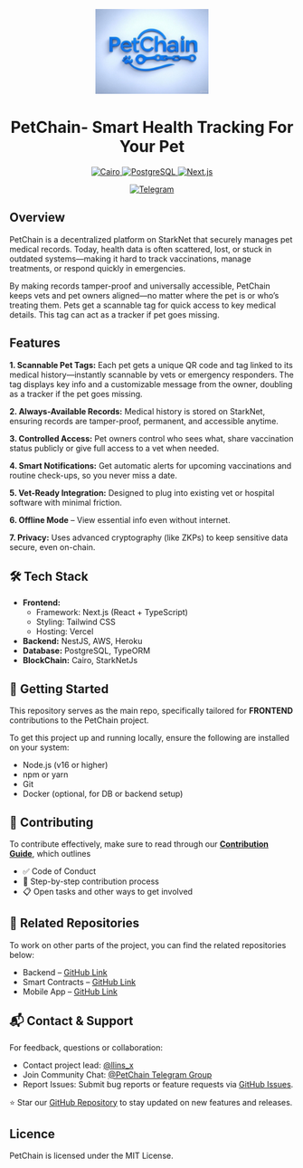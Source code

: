 <p align="center">
  <img src="./assets/PETCHAIN.jpeg" width='200' />
 </p>
 
 <h1 align="center">PetChain- Smart Health Tracking For Your Pet</h1>
 
 <p align="center">
   <a href="https://cairo-lang.org">
     <img src="https://img.shields.io/badge/-%F0%9F%90%AB%20%20Cairo-black?style=for-the-badge&flat&logo=Cairo" alt="Cairo">
   </a>
   <a href="https://www.postgresql.org/">
     <img src="https://img.shields.io/badge/-Postgresql-black?style=for-the-badge&flat&logo=postgresql" alt="PostgreSQL">
   </a>
   <a href="https://nextjs.org/">
     <img src="https://img.shields.io/badge/-Next.js-black?style=for-the-badge&flat&logo=next.js" alt="Next.js">
   </a>
 </p>
 
 <p align="center">
   <a href="https://t.me/+fLbWYLN8jZw3ZTNk">
     <img src="https://img.shields.io/badge/-Telegram-blue?style=for-the-badge&flat&logo=telegram" alt="Telegram">
   </a>
 </p>

## Overview
PetChain is a decentralized platform on StarkNet that securely manages pet medical records.
Today, health data is often scattered, lost, or stuck in outdated systems—making it hard to track vaccinations, manage treatments, or respond quickly in emergencies.

By making records tamper-proof and universally accessible, PetChain keeps vets and pet owners aligned—no matter where the pet is or who’s treating them.
Pets get a scannable tag for quick access to key medical details. This tag can act as a tracker if pet goes missing.

## Features
**1. Scannable Pet Tags:** Each pet gets a unique QR code and tag linked to its medical history—instantly scannable by vets or emergency responders. The tag displays key info and a customizable message from the owner, doubling as a tracker if the pet goes missing.

**2. Always-Available Records:** Medical history is stored on StarkNet, ensuring records are tamper-proof, permanent, and accessible anytime.

**3. Controlled Access:** Pet owners control who sees what, share vaccination status publicly or give full access to a vet when needed.

**4. Smart Notifications:** Get automatic alerts for upcoming vaccinations and routine check-ups, so you never miss a date.

**5. Vet-Ready Integration:** Designed to plug into existing vet or hospital software with minimal friction.

**6. Offline Mode** – View essential info even without internet.

**7. Privacy:** Uses advanced cryptography (like ZKPs) to keep sensitive data secure, even on-chain.

## 🛠 Tech Stack
* **Frontend:** 
  - Framework: Next.js (React + TypeScript)
  - Styling: Tailwind CSS
  - Hosting: Vercel
* **Backend:** NestJS, AWS, Heroku
* **Database:** PostgreSQL, TypeORM
* **BlockChain:** Cairo, StarkNetJs

## 🚀 Getting Started
This repository serves as the main repo, specifically tailored for **FRONTEND** contributions to the PetChain project.

To get this project up and running locally, ensure the following are installed on your system:

- Node.js (v16 or higher)
- npm or yarn
- Git
- Docker (optional, for DB or backend setup)

## 🤝 Contributing 
To contribute effectively, make sure to read through our [**Contribution Guide**](./contributing.md), which outlines 
* ✅ Code of Conduct
* 🧭 Step-by-step contribution process 
* 📋 Open tasks and other ways to get involved

## 🔗 Related Repositories
To work on other parts of the project, you can find the related repositories below:
* Backend – [GitHub Link](https://github.com/DogStark/petchain_api)
* Smart Contracts – [GitHub Link](https://github.com/DogStark/PetMedTracka-Contracts)
* Mobile App – [GitHub Link](https://github.com/DogStark/PetMedTracka-MobileApp)


## 📬 Contact & Support
For feedback, questions or collaboration:

* Contact project lead: [@llins_x](https://t.me/llins_x)
* Join Community Chat: [@PetChain Telegram Group](https://t.me/+fLbWYLN8jZw3ZTNk) 
*  Report Issues: Submit bug reports or feature requests via [GitHub Issues](https://github.com/DogStark/PetMedTracka-Contracts/issues).

⭐️ Star our [GitHub Repository](https://github.com/DogStark/pet-medical-tracka) to stay updated on new features and releases.

## Licence
PetChain is licensed under the MIT License.
